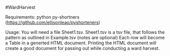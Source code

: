 #WardHarvest

Requirements:
python
py-shortners (https://github.com/ellisonleao/pyshorteners)


Usage:
You will need a file Sheet1.tsv. Sheet1.tsv is a tsv file, that follows the pattern as outlined in Example.tsv (notes are optional)
Each row will become a Table in a generted HTML document. Printing the HTML document will create a good document for passing out while 
conducting a ward harvest. 